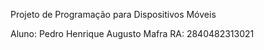 Projeto de Programação para Dispositivos Móveis

Aluno: Pedro Henrique Augusto Mafra
RA:    2840482313021